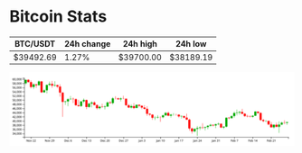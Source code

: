 # Bitcoin Stats

BTC/USDT|24h change|24h high|24h low|
|---|---|---|---|
|$39492.69|1.27%|$39700.00|$38189.19|

<img src="./chart.svg">
